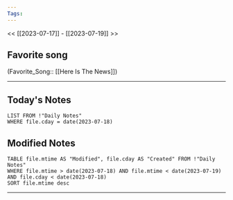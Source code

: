 ```yaml
---
Tags:
---
```

<< [[2023-07-17]] - [[2023-07-19]] >>
## Favorite song
(Favorite_Song:: [[Here Is The News]])

___
## Today's Notes
```dataview
LIST FROM !"Daily Notes"
WHERE file.cday = date(2023-07-18)
```
## Modified Notes
```dataview
TABLE file.mtime AS "Modified", file.cday AS "Created" FROM !"Daily Notes" 
WHERE file.mtime > date(2023-07-18) AND file.mtime < date(2023-07-19) AND file.cday < date(2023-07-18)
SORT file.mtime desc
```
___
